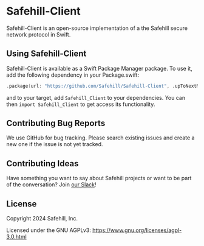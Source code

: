 # Safehill-Client

Safehill-Client is an open-source implementation of a the Safehill secure network protocol in Swift.


## Using Safehill-Client

Safehill-Client is available as a Swift Package Manager package. To use it, add the following dependency in your Package.swift:
```swift
.package(url: "https://github.com/Safehill/Safehill-Client", .upToNextMajor(from: "1.4.2")),
```
and to your target, add `Safehill_Client` to your dependencies. You can then `import Safehill_Client` to get access its functionality.

## Contributing Bug Reports

We use GitHub for bug tracking. Please search existing issues and create a new one if the issue is not yet tracked.

## Contributing Ideas

Have something you want to say about Safehill projects or want to be part of the conversation? Join [our Slack](https://join.slack.com/t/safehill/shared_invite/zt-2norg872u-RTYlTAVW4vp2gzcS2adOsw)!

## License

Copyright 2024 Safehill, Inc.

Licensed under the GNU AGPLv3: https://www.gnu.org/licenses/agpl-3.0.html
